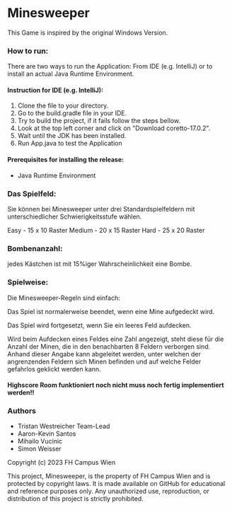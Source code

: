 # Minesweeper


This Game is inspired by the original Windows Version.

### How to run:
There are two ways to run the Application: From IDE (e.g. IntelliJ) or to install an actual Java Runtime Environment.


#### Instruction for IDE (e.g. IntelliJ):
1. Clone the file to your directory.
2. Go to the build.gradle file in your IDE.
3. Try to build the project, if it fails follow the steps bellow.
4. Look at the top left corner and click on "Download coretto-17.0.2".
5. Wait until the JDK has been installed.
6. Run App.java to test the Application

#### Prerequisites for installing the release:

- Java Runtime Environment


### Das Spielfeld:

Sie können bei Minesweeper unter drei Standardspielfeldern mit unterschiedlicher Schwierigkeitsstufe wählen.

Easy - 15 x 10 Raster
Medium - 20 x 15 Raster
Hard - 25 x 20 Raster


### Bombenanzahl:

jedes Kästchen ist mit 15%iger Wahrscheinlichkeit eine Bombe.


### Spielweise:

Die Minesweeper-Regeln sind einfach:

Das Spiel ist normalerweise beendet, wenn eine Mine aufgedeckt wird. 

Das Spiel wird fortgesetzt, wenn Sie ein leeres Feld aufdecken.

Wird beim Aufdecken eines Feldes eine Zahl angezeigt, steht diese für die Anzahl der Minen, die in den benachbarten 8 Feldern verborgen sind. Anhand dieser Angabe kann abgeleitet werden, unter welchen der angrenzenden Feldern sich Minen befinden und auf welche Felder gefahrlos geklickt werden kann.



#### Highscore Room funktioniert noch nicht muss noch fertig implementiert werden!!


### Authors

- Tristan Westreicher Team-Lead
- Aaron-Kevin Santos
- Mihailo Vucinic
- Simon Weisser

Copyright (c) 2023 FH Campus Wien

This project, Minesweeper, is the property of FH Campus Wien and is protected by copyright laws. It is made available on GitHub for educational and reference purposes only. Any unauthorized use, reproduction, or distribution of this project is strictly prohibited.